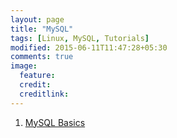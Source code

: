```yaml
---
layout: page
title: "MySQL"
tags: [Linux, MySQL, Tutorials]
modified: 2015-06-11T11:47:28+05:30
comments: true
image:
  feature:
  credit:
  creditlink:
---
```




1. <a href="/linux/mysql/mysql-basics/"> MySQL Basics</a>
